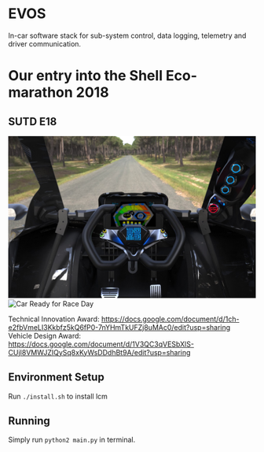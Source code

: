 # EVOS
In-car software stack for sub-system control, data logging, telemetry and driver communication.

# Our entry into the Shell Eco-marathon 2018
## SUTD E18
![Early Interior Prototype Render](https://github.com/charleswongzx/sutd-evos/blob/master/photo6325511337312102471.jpg "Early Interior Prototype Render")
![Car Ready for Race Day](https://github.com/charleswongzx/sutd-evos/blob/master/20180306_182002.jpg "Car Ready for Race Day")

Technical Innovation Award: https://docs.google.com/document/d/1ch-e2fbVmeLI3Kkbfz5kQ6fP0-7nYHmTkUFZj8uMAc0/edit?usp=sharing
Vehicle Design Award: https://docs.google.com/document/d/1V3QC3qVESbXlS-CUjI8VMWJZIQySq8xKyWsDDdhBt9A/edit?usp=sharing

## Environment Setup
Run `./install.sh` to install lcm

## Running
Simply run `python2 main.py` in terminal.

